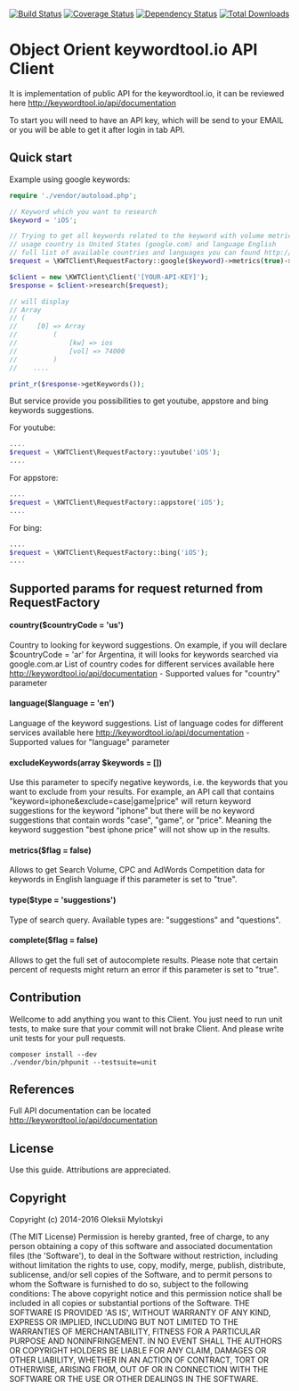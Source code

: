 [![Build Status](https://travis-ci.org/spalax/keywordtool-client.svg?branch=master)](https://travis-ci.org/spalax/keywordtool-client)
[![Coverage Status](https://coveralls.io/repos/github/spalax/keywordtool-client/badge.svg?branch=master)](https://coveralls.io/github/spalax/keywordtool-client?branch=master)
[![Dependency Status](https://www.versioneye.com/user/projects/56c2235018b271002c69a2b1/badge.svg?style=flat)](https://www.versioneye.com/user/projects/56c2235018b271002c69a2b1)
[![Total Downloads](https://poser.pugx.org/spalax/kwt-client/downloads)](https://packagist.org/packages/spalax/kwt-client)
# Object Orient keywordtool.io API Client

It is implementation of public API for the keywordtool.io, 
it can be reviewed here http://keywordtool.io/api/documentation

To start you will need to have an API key, which will be send to your EMAIL
or you will be able to get it after login in tab API.

## Quick start

Example using google keywords:
```php
require './vendor/autoload.php';

// Keyword which you want to research
$keyword = 'iOS';

// Trying to get all keywords related to the keyword with volume metrics
// usage country is United States (google.com) and language English
// full list of available countries and languages you can found http://keywordtool.io/api/documentation
$request = \KWTClient\RequestFactory::google($keyword)->metrics(true)->country('us')->language('en');

$client = new \KWTClient\Client('[YOUR-API-KEY]');
$response = $client->research($request);

// will display
// Array
// (
//     [0] => Array
//         (
//             [kw] => ios
//             [vol] => 74000
//         )
//    ....

print_r($response->getKeywords());
```

But service provide you possibilities to get youtube, appstore and bing keywords suggestions.

For youtube:
```php
....
$request = \KWTClient\RequestFactory::youtube('iOS');
....
```

For appstore:
```php
....
$request = \KWTClient\RequestFactory::appstore('iOS');
....
```

For bing:
```php
....
$request = \KWTClient\RequestFactory::bing('iOS');
....
```

## Supported params for request returned from RequestFactory

#### country($countryCode = 'us')
Country to looking for keyword suggestions. On example, if you will declare $countryCode = 'ar' for Argentina, it will looks for 
keywords searched via google.com.ar
List of country codes for different services available here http://keywordtool.io/api/documentation - Supported values for "country" parameter

#### language($language = 'en')
Language of the keyword suggestions. 
List of language codes for different services available here http://keywordtool.io/api/documentation - Supported values for "language" parameter

#### excludeKeywords(array $keywords = [])
Use this parameter to specify negative keywords, i.e. the keywords that you want to exclude from your results.
For example, an API call that contains "keyword=iphone&exclude=case|game|price" will return keyword suggestions
for the keyword "iphone" but there will be no keyword suggestions that contain words "case", "game", or "price".
Meaning the keyword suggestion "best iphone price" will not show up in the results.

#### metrics($flag = false)
Allows to get Search Volume, CPC and AdWords Competition data for
keywords in English language if this parameter is set to "true".

#### type($type = 'suggestions')
Type of search query.
Available types are: "suggestions" and "questions".

#### complete($flag = false)
Allows to get the full set of autocomplete results.
Please note that certain percent of requests might return an error
if this parameter is set to "true".

## Contribution
Wellcome to add anything you want to this Client.
You just need to run unit tests, to make sure that
your commit will not brake Client.
And please write unit tests for your pull requests.

```
composer install --dev
./vendor/bin/phpunit --testsuite=unit
```

## References
Full API documentation can be located http://keywordtool.io/api/documentation

## License

Use this guide. Attributions are appreciated.

## Copyright

Copyright (c) 2014-2016 Oleksii Mylotskyi

(The MIT License)
Permission is hereby granted, free of charge, to any person obtaining a copy of this software and associated documentation files (the 'Software'), to deal in the Software without restriction, including without limitation the rights to use, copy, modify, merge, publish, distribute, sublicense, and/or sell copies of the Software, and to permit persons to whom the Software is furnished to do so, subject to the following conditions:
The above copyright notice and this permission notice shall be included in all copies or substantial portions of the Software.
THE SOFTWARE IS PROVIDED 'AS IS', WITHOUT WARRANTY OF ANY KIND, EXPRESS OR IMPLIED, INCLUDING BUT NOT LIMITED TO THE WARRANTIES OF MERCHANTABILITY, FITNESS FOR A PARTICULAR PURPOSE AND NONINFRINGEMENT. IN NO EVENT SHALL THE AUTHORS OR COPYRIGHT HOLDERS BE LIABLE FOR ANY CLAIM, DAMAGES OR OTHER LIABILITY, WHETHER IN AN ACTION OF CONTRACT, TORT OR OTHERWISE, ARISING FROM, OUT OF OR IN CONNECTION WITH THE SOFTWARE OR THE USE OR OTHER DEALINGS IN THE SOFTWARE.
